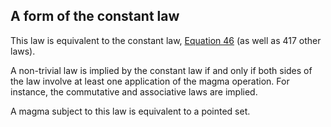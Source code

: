 ## A form of the constant law

This law is equivalent to the constant law, [Equation 46](https://teorth.github.io/equational_theories/implications/?46) (as well as 417 other laws).

A non-trivial law is implied by the constant law if and only if both sides of the law involve at least one application of the magma operation.  For instance, the commutative and associative laws are implied.

A magma subject to this law is equivalent to a pointed set.
